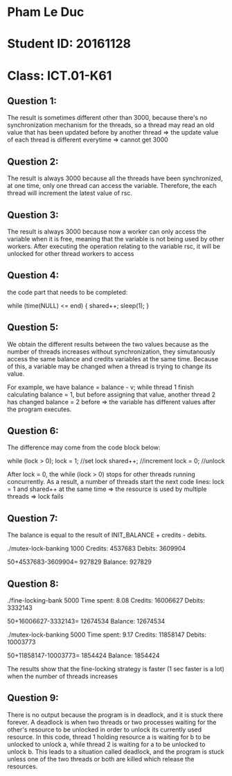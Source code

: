 # Pham Le Duc
# Student ID: 20161128
# Class: ICT.01-K61

## Question 1: 

The result is sometimes different other than 3000, because there's no synchronization mechanism for the threads, so a thread may read an old value that has been updated before by another thread => the update value of each thread is different everytime => cannot get 3000

## Question 2:

The result is always 3000 because all the threads have been synchronized, at one time, only one thread can access the variable. Therefore, the each thread will increment the latest value of rsc.

## Question 3:

The result is always 3000 because now a worker can only access the variable when it is free, meaning that the variable is not being used by other workers. After executing the operation relating to the variable rsc, it will be unlocked for other thread workers to access

## Question 4:

the code part that needs to be completed:

while (time(NULL) <= end)
  {
    shared++;
    sleep(1);
  }

## Question 5:

We obtain the different results between the two values because as the number of threads increases without synchronization, they simutanously access the same balance and credits variables at the same time. Because of this, a variable may be changed when a thread is trying to change its value. 

For example, we have balance = balance - v; while thread 1 finish calculating balance = 1, but before assigning that value, another thread 2 has changed balance = 2 before => the variable has different values after the program executes.

## Question 6: 

The difference may come from the code block below:

  while (lock > 0);
  lock = 1; //set lock
  shared++; //increment
  lock = 0; //unlock

After lock = 0, the while (lock > 0) stops for other threads running concurrently. As a result, a number of threads start the next code lines: lock = 1 and shared++ at the same time => the resource is used by multiple threads => lock fails

## Question 7: 

The balance is equal to the result of INIT_BALANCE + credits - debits. 

./mutex-lock-banking 1000
        Credits:        4537683
         Debits:        3609904

50+4537683-3609904=     927829
         Balance:       927829

## Question 8:

./fine-locking-bank 5000
Time spent: 8.08
        Credits:        16006627
         Debits:        3332143

50+16006627-3332143=    12674534
         Balance:       12674534

./mutex-lock-banking 5000
Time spent: 9.17
        Credits:        11858147
         Debits:        10003773

50+11858147-10003773=           1854424
         Balance:       1854424

The results show that the fine-locking strategy is faster (1 sec faster is a lot) when the number of threads increases

## Question 9:

There is no output because the program is in deadlock, and it is stuck there forever. A deadlock is when two threads or two processes waiting for the other's resource to be unlocked in order to unlock its currently used resource. In this code, thread 1 holding resource a is waiting for b to be unlocked to unlock a, while thread 2 is waiting for a to be unlocked to unlock b. This leads to a situation called deadlock, and the program is stuck unless one of the two threads or both are killed which release the resources.